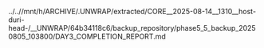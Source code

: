 ../..//mnt/h/ARCHIVE/.UNWRAP/extracted/CORE__2025-08-14__1310__host-duri-head-/__UNWRAP/64b34118c6/backup_repository/phase5_5_backup_20250805_103800/DAY3_COMPLETION_REPORT.md